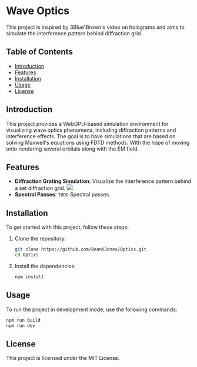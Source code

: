 # Wave Optics

This project is inspired by 3Blue1Brown's video on holograms and aims to simulate the interference pattern behind diffraction grid.

## Table of Contents

- [Introduction](#introduction)
- [Features](#features)
- [Installation](#installation)
- [Usage](#usage)
- [License](#license)

## Introduction

This project provides a WebGPU-based simulation environment for visualizing wave optics phenomena, including diffraction patterns and interference effects. 
The goal is to have simulations that are based on solving Maxwell's equations using FDTD methods. With the hope of moving onto rendering several orbitals along with the EM field.


## Features

- **Diffraction Grating Simulation**: Visualize the interference pattern behind a set diffraction grid.
![](assets/embedded/Interference.gif)
- **Spectral Passes**: `TODO` Spectral passes.

## Installation

To get started with this project, follow these steps:

1. Clone the repository:
    ```sh
    git clone https://github.com/DeanKJones/Optics.git
    cd Optics
    ```

2. Install the dependencies:
    ```sh
    npm install
    ```

## Usage

To run the project in development mode, use the following commands:
```sh
npm run build
npm run dev
```

## License
This project is licensed under the MIT License.

